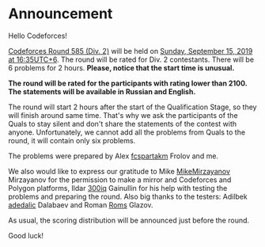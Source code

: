 # Announcement

Hello Codeforces!

[Codeforces Round 585 (Div. 2)](https://codeforces.com/contest/1215 "Codeforces Round 585 (Div. 2)") will be held on [Sunday, September 15, 2019 at 16:35UTC+6](https://codeforces.com/https://www.timeanddate.com/worldclock/fixedtime.html?day=15&month=9&year=2019&hour=13&min=35&sec=0&p1=166). The round will be rated for Div. 2 contestants. There will be 6 problems for 2 hours. **Please, notice that the start time is unusual.**

**The round will be rated for the participants with rating lower than 2100. The statements will be available in Russian and English.**

The round will start 2 hours after the start of the Qualification Stage, so they will finish around same time. That's why we ask the participants of the Quals to stay silent and don't share the statements of the contest with anyone. Unfortunately, we cannot add all the problems from Quals to the round, it will contain only six problems.

The problems were prepared by Alex [fcspartakm](https://codeforces.com/profile/fcspartakm "Candidate Master fcspartakm") Frolov and me.

We also would like to express our gratitude to Mike [MikeMirzayanov](https://codeforces.com/profile/MikeMirzayanov "Headquarters, MikeMirzayanov") Mirzayanov for the permission to make a mirror and Codeforces and Polygon platforms, Ildar [300iq](https://codeforces.com/profile/300iq "International Grandmaster 300iq") Gainullin for his help with testing the problems and preparing the round. Also big thanks to the testers: Adilbek [adedalic](https://codeforces.com/profile/adedalic "International Master adedalic") Dalabaev and Roman [Roms](https://codeforces.com/profile/Roms "Master Roms") Glazov.

As usual, the scoring distribution will be announced just before the round.

Good luck!


